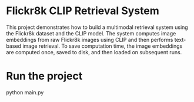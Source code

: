 # Flickr8k CLIP Retrieval System

This project demonstrates how to build a multimodal retrieval system using the Flickr8k dataset and the CLIP model. The system computes image embeddings from raw Flickr8k images using CLIP and then performs text-based image retrieval. To save computation time, the image embeddings are computed once, saved to disk, and then loaded on subsequent runs.

# Run the project
python main.py